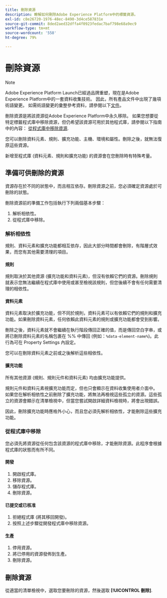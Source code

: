 ```yaml
---
title: 刪除資源
description: 瞭解如何刪除Adobe Experience Platform中的標籤資源。
exl-id: c8e26720-1976-48ec-8490-3d4ce587831e
source-git-commit: 8ded2aed32dffa4f0923fedac7baf798e68a9ec9
workflow-type: tm+mt
source-wordcount: '558'
ht-degree: 79%

---
```


# 刪除資源

>[!NOTE]
>
>Adobe Experience Platform Launch已經過品牌重塑，現在是Adobe Experience Platform中的一套資料收集技術。 因此，所有產品文件中出現了幾項術語變更。 如需術語變更的彙整參考資料，請參閱以下[文件](../../term-updates.md)。

刪除資源是將該資源從Adobe Experience Platform中永久移除。 如果您想要從特定標籤程式庫中移除資源，但仍希望該資源可用於其他程式庫，請參閱以下指南中的內容： [從程式庫中移除資源](remove-resources-from-library.md).

您可以刪除資料元素、規則、擴充功能、主機、環境和屬性。刪除之後，就無法復原這些資源。

新增至程式庫 (資料元素、規則和擴充功能) 的資源會在您刪除時有特殊考量。

## 準備可供刪除的資源

資源存在於不同的狀態中，而且相互依存。刪除資源之前，您必須確定資源處於可刪除的狀態。

刪除資源前的準備工作包括執行下列兩個基本步驟：

1. 解析相依性。
1. 從程式庫中移除。

### 解析相依性

規則、資料元素和擴充功能都相互依存，因此大部分時間都會刪除，有階層式效果，而您有其他需要清理的項目。

#### 規則

規則取決於其他資源 (擴充功能和資料元素)，但沒有依賴它們的資源。刪除規則就表示您無法繼續在程式庫中使用或甚至檢視該規則，但您後續不會有任何需要清理的相依性。

#### 資料元素

資料元素取決於擴充功能，但不同於規則，資料元素可以有依賴它們的規則和擴充功能。如果刪除資料元素，任何依賴此資料元素的規則或擴充功能都會受到影響。

刪除之後，資料元素就不會繼續在執行階段傳回正確的值，而是傳回空白字串，或將已刪除資料元素的名稱包裹在 %% 中傳回 (例如：`%data-element-name%`)。此行為可在 Property Settings 內設定。

您可以在刪除資料元素之前或之後解析這些相依性。

#### 擴充功能

所有其他資源 (規則、規則元件和資料元素) 均由擴充功能提供。

規則元件和資料元素視擴充功能而定，但也只會顯示在資料收集使用者介面中。 如果您在解析相依性之前刪除了擴充功能，將無法再檢視這些孤立的資源。這些孤立的資源會顯示在清單檢視中，但當您嘗試開啟詳細資料檢視時，將會出現錯誤。

因此，刪除擴充功能時應格外小心，而且您必須先解析相依性，才能刪除這些擴充功能。

### 從程式庫中移除

您必須先將資源從任何包含該資源的程式庫中移除，才能刪除資源。此程序會根據程式庫的狀態而有所不同。

#### 開發

1. 開啟程式庫。
1. 移除資源。
1. 儲存程式庫。
1. 刪除資源。

#### 已提交或已核准

1. 拒絕程式庫 (將其移回開發)。
1. 按照上述步驟從開發程式庫中移除資源。

#### 生產

1. 停用資源。
1. 將已停用的資源發佈到生產。
1. 刪除資源。

## 刪除資源

從適當的清單檢視中，選取您要刪除的資源，然後選取 **[!UICONTROL 刪除]**.
